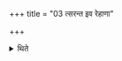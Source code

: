 +++
title = "03 त्सरन्त इव रेहाणा"

+++

<details><summary>थिते</summary>

3. They creep as if they were going stealthily like killers bending down their heads as it were.  
</details>

